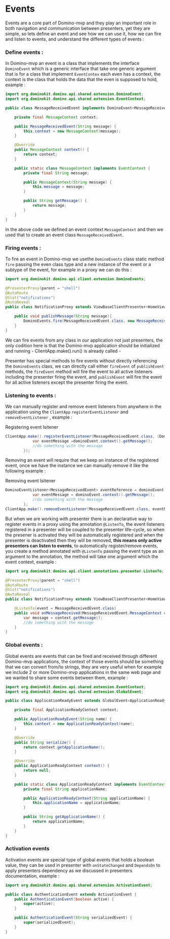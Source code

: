 # Events

Events are a core part of Domino-mvp and they play an important role in both navigation and communication between presenters, yet they are simple, so lets define an event and see how we can use it, how we can fire and listen to events, and understand the different types of events :


### Define events :

In Domino-mvp an event is a class that implements the interface `DominoEvent` which is a generic interface that take one generic argument that is for a class that implement `EventContex` each even has a context, the context is the class that holds the data that the even is supposed to hold, example :

```java
import org.dominokit.domino.api.shared.extension.DominoEvent;
import org.dominokit.domino.api.shared.extension.EventContext;

public class MessageReceivedEvent implements DominoEvent<MessageReceivedEvent.MessageContext> {

    private final MessageContext context;

    public MessageReceivedEvent(String message) {
        this.context = new MessageContext(message);
    }

    @Override
    public MessageContext context() {
        return context;
    }

    public static class MessageContext implements EventContext {
        private final String message;

        public MessageContext(String message) {
            this.message = message;
        }

        public String getMessage() {
            return message;
        }
    }
}
```

In the above code we defined an event context `MessageContext` and then we used that to create an event class `MessageReceivedEvent`.

### Firing events :

To fire an event in Domino-mvp we usethe `DominoEvents` class static method `fire` passing the even class type and a new instance of the event or a subtype of the event, for example in a proxy we can do this :

```java
import org.dominokit.domino.api.client.extension.DominoEvents;

@PresenterProxy(parent = "shell")
@AutoRoute
@Slot("notifications")
@AutoReveal
public class NotificationProxy extends ViewBaseClientPresenter<HomeView> implements HomeView.HomeUiHandlers {

    public void publishMessage(String message){
        DominoEvents.fire(MessageReceivedEvent.class, new MessageReceivedEvent(message));
    }
}
```

We can fire events from any class in our application not just presenters, the only codition here is that the Domino-mvp application should be initialized and running  - ClientApp.make().run() is already called -

Presenter has special methods to fire events without directly referencing the `DominoEvents` class, we can directly call either `fireEvent` of `publishEvent` methods, the `fireEvent` method will fire the event to all active listeners including the presenter firing the event, and `publishEvent` will fire the event for all active listeners except the presenter firing the event.

### Listening to events :

We can manually register and remove event listeners from anywhere in the application using the `ClientApp` `registerEventListener` and `removeEventListener` , example :

Registering event lsitener

```java
ClientApp.make().registerEventListener(MessageReceivedEvent.class, (DominoEventListener<MessageReceivedEvent>) dominoEvent -> {
            var eventMessage =dominoEvent.context().getMessage();
            //do something with the message
        });
```

Removing an event will require that we keep an instance of the registered event, once we have the instance we can manually remove it like the following example :

Removing event lsitener

```java
DominoEventListener<MessageReceivedEvent> eventReference = dominoEvent -> {
            var eventMessage = dominoEvent.context().getMessage();
            //do something with the message
        };
ClientApp.make().removeEventListener(MessageReceivedEvent.class, eventReference);
```

But when we are working with presenter there is an declarative way to register events in a proxy using the annotation `@ListenTo`, the event listeners registered in a presenter will be coupled to the presenter life-cycle, so when the presener is activated they will be automatically registered and when the presenter is deactivated then they will be removed, **this means only active presenters can listen to events**, to automatically register/remove events, you create a method annotated with `@ListenTo` passing the event type as an argument to the annotation, the method will take one argument which the event context, example :

```java
import org.dominokit.domino.api.client.annotations.presenter.ListenTo;

@PresenterProxy(parent = "shell")
@AutoRoute
@Slot("notifications")
@AutoReveal
public class NotificationProxy extends ViewBaseClientPresenter<HomeView> implements HomeView.HomeUiHandlers {

    @ListenTo(event = MessageReceivedEvent.class)
    public void onMessageReceived(MessageReceivedEvent.MessageContext context){
        var message = context.getMessage();
        //do something with the message
    }
}
```

### Global events :

Global events are events that can be fired and received through different Domino-mvp applications, the context of those events should be something that we can convert from/to strings, they are very useful when for example we include 2 or more Domino-mvp applications in the same web page and we wanted to share some events between them, example :

```java
import org.dominokit.domino.api.shared.extension.EventContext;
import org.dominokit.domino.api.shared.extension.GlobalEvent;

public class ApplicationReadyEvent extends GlobalEvent<ApplicationReadyEvent.ApplicationReadyContext> {

    private final ApplicationReadyContext context;

    public ApplicationReadyEvent(String name) {
        this.context = new ApplicationReadyContext(name);
    }

    @Override
    public String serialize() {
        return context.getApplicationName();
    }

    @Override
    public ApplicationReadyContext context() {
        return null;
    }

    public static class ApplicationReadyContext implements EventContext {
        private final String applicationName;

        public ApplicationReadyContext(String applicationName) {
            this.applicationName = applicationName;
        }

        public String getApplicationName() {
            return applicationName;
        }
    }
}
```

### Activation events

Activation events are special type of global events that holds a boolean value, they can be used in presenter with `onStateChanged` and `DependsOn` to apply presenters dependency as we discussed in presenters documentation, example :

```java
import org.dominokit.domino.api.shared.extension.ActivationEvent;

public class AuthenticationEvent extends ActivationEvent {
    public AuthenticationEvent(boolean active) {
        super(active);
    }

    public AuthenticationEvent(String serializedEvent) {
        super(serializedEvent);
    }
}
```

